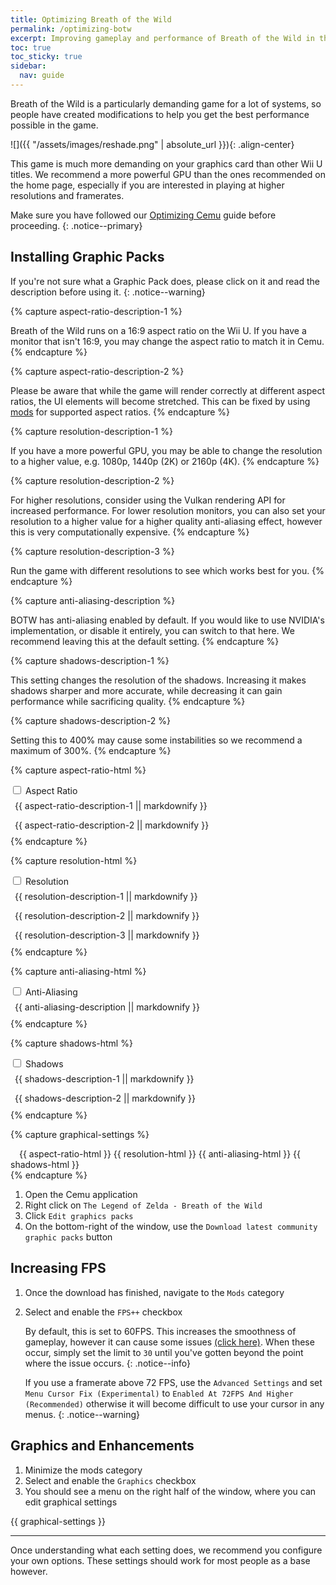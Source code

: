 ```yaml
---
title: Optimizing Breath of the Wild
permalink: /optimizing-botw
excerpt: Improving gameplay and performance of Breath of the Wild in the Cemu emulator.
toc: true
toc_sticky: true
sidebar:
  nav: guide
---
```


Breath of the Wild is a particularly demanding game for a lot of systems, so people have created modifications to help you get the best performance possible in the game.

![]({{ "/assets/images/reshade.png" | absolute_url }}){: .align-center}

This game is much more demanding on your graphics card than other Wii U titles. We recommend a more powerful GPU than the ones recommended on the home page, especially if you are interested in playing at higher resolutions and framerates.

<!--Like the previous guide, some of these instructions are GPU specific, so make sure you know what type of GPU you have before proceeding. You'll also need to make note of what rendering API you're using, either OpenGL or Vulkan.-->

Make sure you have followed our [Optimizing Cemu](optimizing-cemu) guide before proceeding.
{: .notice--primary}

<!--If you don't know what type of GPU you have, open the Settings app on Windows 10. Then navigate to `System` -> `Display` -> `Advanced display settings`.

Under your display name, it should say `Display #: Connected to [GPU]`. It should say either Intel, AMD or NVIDIA. That will tell you what brand of GPU you have.

![]({{ "/assets/images/get_gpu.png" | absolute_url }})
{: .notice--info}-->

## Installing Graphic Packs

If you're not sure what a Graphic Pack does, please click on it and read the description before using it.
{: .notice--warning}

{% capture aspect-ratio-description-1 %}

Breath of the Wild runs on a 16:9 aspect ratio on the Wii U. If you have a monitor that isn't 16:9, you may change the aspect ratio to match it in Cemu.
{% endcapture %}

{% capture aspect-ratio-description-2 %}

Please be aware that while the game will render correctly at different aspect ratios, the UI elements will become stretched. This can be fixed by using [mods](https://gamebanana.com/gamefiles/10266) for supported aspect ratios.
{% endcapture %}

{% capture resolution-description-1 %}

If you have a more powerful GPU, you may be able to change the resolution to a higher value, e.g. 1080p, 1440p (2K) or 2160p (4K).
{% endcapture %}

{% capture resolution-description-2 %}

For higher resolutions, consider using the Vulkan rendering API for increased performance. For lower resolution monitors, you can also set your resolution to a higher value for a higher quality anti-aliasing effect, however this is very computationally expensive.
{% endcapture %}

{% capture resolution-description-3 %}

Run the game with different resolutions to see which works best for you.
{% endcapture %}

{% capture anti-aliasing-description %}

BOTW has anti-aliasing enabled by default. If you would like to use NVIDIA's implementation, or disable it entirely, you can switch to that here. We recommend leaving this at the default setting.
{% endcapture %}

{% capture shadows-description-1 %}

This setting changes the resolution of the shadows. Increasing it makes shadows sharper and more accurate, while decreasing it can gain performance while sacrificing quality.
{% endcapture %}

{% capture shadows-description-2 %}

Setting this to 400% may cause some instabilities so we recommend a maximum of 300%.
{% endcapture %}

{% capture aspect-ratio-html %}

<div class="wrap-collabsible-1" style="padding-bottom: .2em;">
    <input id="collapsible-1" class="toggle-1" type="checkbox">
    <label for="collapsible-1" class="lbl-toggle-1"><a>Aspect Ratio</a></label>
    <div class="collapsible-content-1">
        <div class="content-inner notice--info">
            <div style="padding:.5em;">{{ aspect-ratio-description-1 || markdownify }}</div>
        </div>
        <div class="content-inner notice--warning">
            <div style="padding:.5em;">{{ aspect-ratio-description-2 || markdownify }}</div>
        </div>
    </div>
</div>
{% endcapture %}

{% capture resolution-html %}

<div class="wrap-collabsible-2" style="padding-bottom: .2em;">
    <input id="collapsible-2" class="toggle-2" type="checkbox">
    <label for="collapsible-2" class="lbl-toggle-2"><a>Resolution</a></label>
    <div class="collapsible-content-2">
        <div class="content-inner notice--info">
            <div style="padding:.5em;">{{ resolution-description-1 || markdownify }}</div>
        </div>
        <div class="content-inner notice--textbox">
            <div style="padding:.5em;">{{ resolution-description-2 || markdownify }}</div>
        </div>
        <div class="content-inner notice--primary">
            <div style="padding:.5em;">{{ resolution-description-3 || markdownify }}</div>
        </div>
    </div>
</div>
{% endcapture %}

{% capture anti-aliasing-html %}

<div class="wrap-collabsible-3" style="padding-bottom: .2em;">
    <input id="collapsible-3" class="toggle-3" type="checkbox">
    <label for="collapsible-3" class="lbl-toggle-3"><a>Anti-Aliasing</a></label>
    <div class="collapsible-content-3">
        <div class="content-inner notice--info">
            <div style="padding:.5em;">{{ anti-aliasing-description || markdownify }}</div>
        </div>
    </div>
</div>
{% endcapture %}

{% capture shadows-html %}

<div class="wrap-collabsible-4" style="padding-bottom: .2em;">
    <input id="collapsible-4" class="toggle-4" type="checkbox">
    <label for="collapsible-4" class="lbl-toggle-4"><a>Shadows</a></label>
    <div class="collapsible-content-4">
        <div class="content-inner notice--info">
            <div style="padding:.5em;">{{ shadows-description-1 || markdownify }}</div>
        </div>
        <div class="content-inner notice--warning">
            <div style="padding:.5em;">{{ shadows-description-2 || markdownify }}</div>
        </div>
    </div>
</div>
{% endcapture %}

{% capture graphical-settings %}
<div style="text-indent: 1em;">
    {{ aspect-ratio-html }}
    {{ resolution-html }}
    {{ anti-aliasing-html }}
    {{ shadows-html }}
</div>
{% endcapture %}

1. Open the Cemu application
1. Right click on `The Legend of Zelda - Breath of the Wild`
1. Click `Edit graphics packs`
1. On the bottom-right of the window, use the `Download latest community graphic packs` button

## Increasing FPS

1. Once the download has finished, navigate to the `Mods` category
1. Select and enable the `FPS++` checkbox

    By default, this is set to 60FPS. This increases the smoothness of gameplay, however it can cause some issues [(click here)](https://wiki.cemu.info/wiki/The_Legend_of_Zelda:_Breath_of_the_Wild#Issues_arising_by_using_FPS.2B.2B_or_static_FPS.2B.2B). When these occur, simply set the limit to `30` until you've gotten beyond the point where the issue occurs.
    {: .notice--info}

    If you use a framerate above 72 FPS, use the `Advanced Settings` and set `Menu Cursor Fix (Experimental)` to `Enabled At 72FPS And Higher (Recommended)` otherwise it will become difficult to use your cursor in any menus.
    {: .notice--warning}

## Graphics and Enhancements

1. Minimize the mods category
1. Select and enable the `Graphics` checkbox
1. You should see a menu on the right half of the window, where you can edit graphical settings

{{ graphical-settings }}

---

Once understanding what each setting does, we recommend you configure your own options. These settings should work for most people as a base however.
